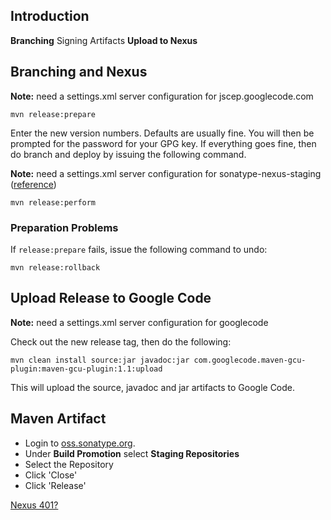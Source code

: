 ## Introduction ##

**Branching** Signing Artifacts
**Upload to Nexus**

## Branching and Nexus ##

**Note:** need a settings.xml server configuration for jscep.googlecode.com

```
mvn release:prepare
```

Enter the new version numbers.  Defaults are usually fine.  You will then be prompted for the password for your GPG key.  If everything goes fine, then do branch and deploy by issuing the following command.

**Note:** need a settings.xml server configuration for sonatype-nexus-staging ([reference](http://www.sonatype.com/people/2010/11/what-to-do-when-nexus-returns-401/))

```
mvn release:perform
```

### Preparation Problems ###

If `release:prepare` fails, issue the following command to undo:

```
mvn release:rollback
```

## Upload Release to Google Code ##

**Note:** need a settings.xml server configuration for googlecode

Check out the new release tag, then do the following:

```
mvn clean install source:jar javadoc:jar com.googlecode.maven-gcu-plugin:maven-gcu-plugin:1.1:upload
```

This will upload the source, javadoc and jar artifacts to Google Code.

## Maven Artifact ##

  * Login to [oss.sonatype.org](https://oss.sonatype.org/).
  * Under **Build Promotion** select **Staging Repositories**
  * Select the Repository
  * Click 'Close'
  * Click 'Release'

[Nexus 401?](http://www.sonatype.com/people/2010/11/what-to-do-when-nexus-returns-401/)